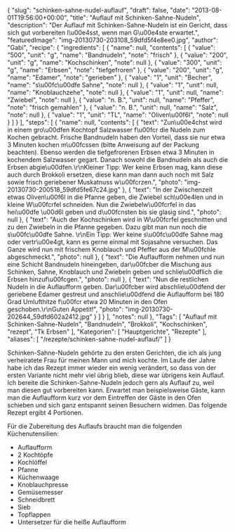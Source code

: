 {
    "slug": "schinken-sahne-nudel-auflauf",
    "draft": false,
    "date": "2013-08-01T19:56:00+00:00",
    "title": "Auflauf mit Schinken-Sahne-Nudeln",
    "description": "Der Auflauf mit Schinken-Sahne-Nudeln ist ein Gericht, dass sich gut vorbereiten l\u00e4sst, wenn man G\u00e4ste erwartet.",
    "featuredImage": "img-20130730-203108_59dfd5f4e8ee0.jpg",
    "author": "Gabi",
    "recipe": {
        "ingredients": [
            {
                "name": null,
                "contents": [
                    {
                        "value": "500",
                        "unit": "g",
                        "name": "Bandnudeln",
                        "note": "frisch"
                    },
                    {
                        "value": "200",
                        "unit": "g",
                        "name": "Kochschinken",
                        "note": null
                    },
                    {
                        "value": "300",
                        "unit": "g",
                        "name": "Erbsen",
                        "note": "tiefgefroren"
                    },
                    {
                        "value": "200",
                        "unit": "g",
                        "name": "Edamer",
                        "note": "gerieben"
                    },
                    {
                        "value": "1",
                        "unit": "Becher",
                        "name": "s\u00fc\u00dfe Sahne",
                        "note": null
                    },
                    {
                        "value": "1",
                        "unit": null,
                        "name": "Knoblauchzehe",
                        "note": null
                    },
                    {
                        "value": "1",
                        "unit": null,
                        "name": "Zwiebel",
                        "note": null
                    },
                    {
                        "value": "n. B.",
                        "unit": null,
                        "name": "Pfeffer",
                        "note": "frisch gemahlen"
                    },
                    {
                        "value": "n. B.",
                        "unit": null,
                        "name": "Salz",
                        "note": null
                    },
                    {
                        "value": "1",
                        "unit": "TL",
                        "name": "Oliven\u00f6l",
                        "note": null
                    }
                ]
            }
        ],
        "steps": [
            {
                "name": null,
                "contents": [
                    {
                        "text": "Zun\u00e4chst wird in einem gro\u00dfen Kochtopf Salzwasser f\u00fcr die Nudeln zum Kochen gebracht. Frische Bandnudeln haben den Vorteil, dass sie nur etwa 3 Minuten kochen m\u00fcssen (bitte Anweisung auf der Packung beachten). Ebenso werden die tiefgefrorenen Erbsen etwa 3 Minuten in kochendem Salzwasser gegart. Danach sowohl die Bandnudeln als auch die Erbsen abgie\u00dfen.\r\nKleiner Tipp: Wer keine Erbsen mag, kann diese auch durch Brokkoli ersetzen, diese kann man dann auch noch mit Salz sowie frisch geriebener Muskatnuss w\u00fcrzen.",
                        "photo": "img-20130730-200518_59dfd5fe67c24.jpg"
                    },
                    {
                        "text": "In der Zwischenzeit etwas Oliven\u00f6l in die Pfanne geben, die Zwiebel sch\u00e4len und in kleine W\u00fcrfel schneiden. Nun die Zwiebelw\u00fcrfel in das hei\u00dfe \u00d6l geben und d\u00fcnsten bis sie glasig sind.",
                        "photo": null
                    },
                    {
                        "text": "Auch der Kochschinken wird in W\u00fcrfel geschnitten und zu den Zwiebeln in die Pfanne gegeben. Dazu gibt man nun noch die s\u00fc\u00dfe Sahne. \r\nEin Tipp:  Wer keine s\u00fc\u00dfe Sahne mag oder vertr\u00e4gt, kann es gerne einmal mit Sojasahne versuchen. Das Ganze wird nun mit frischem Knoblauch und Pfeffer aus der M\u00fchle abgeschmeckt.",
                        "photo": null
                    },
                    {
                        "text": "Die Auflaufform nehmen und nun eine Schicht Bandnudeln hineingeben, dar\u00fcber  die Mischung aus Schinken, Sahne, Knoblauch und Zwiebeln geben und schlie\u00dflich die Erbsen hinzuf\u00fcgen.",
                        "photo": null
                    },
                    {
                        "text": "Nun die restlichen Nudeln in die Auflaufform geben. Dar\u00fcber wird abschlie\u00dfend der geriebene Edamer gestreut und anschlie\u00dfend die Auflaufform bei 180 Grad Umlufthitze f\u00fcr etwa 20 Minuten in den Ofen geschoben.\r\nGuten Appetit!",
                        "photo": "img-20130730-202644_59dfd602a2412.jpg"
                    }
                ]
            }
        ],
        "notes": null
    },
    "Tags": [
        "Auflauf mit Schinken-Sahne-Nudeln",
        "Bandnudeln",
        "Brokkoli",
        "Kochschinken",
        "rezept",
        "Tk Erbsen"
    ],
    "Kategorien": [
        "Hauptgerichte",
        "Rezepte"
    ],
    "aliases": [
        "\/rezepte\/schinken-sahne-nudel-auflauf\/"
    ]
}

Schinken-Sahne-Nudeln gehörte zu den ersten Gerichten, die ich als jung verheiratete Frau für meinen Mann und mich kochte. Im Laufe der Jahre habe ich das Rezept immer wieder ein wenig verändert, so dass von der ersten Variante nicht mehr viel übrig blieb, diese war übrigens kein Auflauf. Ich bereite die Schinken-Sahne-Nudeln jedoch gern als Auflauf zu, weil man diesen gut vorbereiten kann. Erwartet man beispielsweise Gäste, kann man die Auflaufform kurz vor dem Eintreffen der Gäste in den Ofen schieben und sich ganz entspannt seinen Besuchern widmen. Das folgende Rezept ergibt 4 Portionen.

Für die Zubereitung des Auflaufs braucht man die folgenden Küchenutensilien:

 * Auflaufform
 * 2 Kochtöpfe
 * Kochlöffel
 * Pfanne
 * Küchenwaage
 * Knoblauchpresse
 * Gemüsemesser
 * Schneidbrett
 * Sieb
 * Topflappen
 * Untersetzer für die heiße Auflaufform